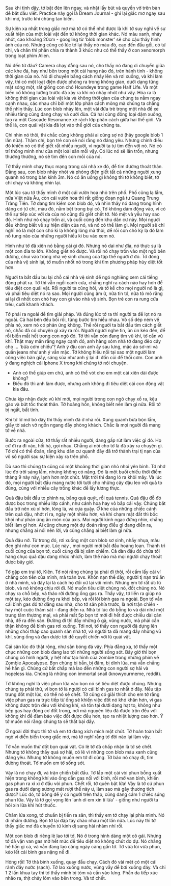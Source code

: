 Sau khi tỉnh dậy, tớ bật đèn lên ngay, và nhặt lấy bút và quyển vở trên bàn để bắt đầu viết. Practice này gọi là Dream Journal - ghi lại giấc mơ ngay sau khi mơ, trước khi chúng tan biến.

Sự kiện xa nhất trong giấc mơ mà tớ có thể nhớ được là khi tớ suy nghĩ về sự xuất hiện của một loài vật đến từ không thời gian khác. Nó màu xanh, nhảy nhót, cao khoảng 20cm - googling từ 'blob monster' sẽ cho cậu thấy hình ảnh của nó. Nhưng cũng có lúc tớ lại thấy nó màu đỏ, cao đến đầu gối, có tứ chi, và chân thì phân chia ra thành 3 khúc như có thể thấy ở con xenomorph trong loạt phim Alien.

Nó đến từ đâu? Camera chạy đằng sau nó, cho thấy nó đang di chuyển giữa các khe đá, hay như bên trong một cái hang nào đó, trên hành tinh - không thời gian của nó. Nó di chuyển bằng cách nhảy lên và rơi xuống, và khi làm vậy, thì có một loạt điện được phóng ra trong không gian, dưới dạng từng mặt sóng một, rất giống con chó Houndeye trong game Half Life. Và một biến cố không lường trước đã xảy ra khi nó nhảy nhót như vậy. Hóa ra là không thời gian của loài vật kia và không thời gian của chúng ta nằm ngay cạnh nhau, các nhau chỉ bởi một lớp phân cách mỏng mà chúng ta chẳng thể nhìn thấy. Lúc con blob nhảy lên, một vài đứa trẻ trong một nhà để xe nhiều tầng cũng đang chạy và cười đùa. Cả hai cùng đồng loại dậm xuống, tạo ra một Cascade Resonance xé rách lớp phân cách giữa hai thế giới. Và thế là, con quái vật kia đã lọt vào thế giới của chúng ta.

Chỉ nhìn nó thôi, thì chắc cũng không phải ai cũng sợ nó (hãy google blob 1 lần nữa). Thậm chí, bọn trẻ con sẽ nói rằng nó đáng yêu. Nhưng chính điều đó khiến nó có thể giết rất nhiều người, vì người ta tự tìm đến với nó. Nó có trí thông minh như của một loài săn mồi vậy. Có lúc nó sẽ lẩn trốn, nhưng thường thường, nó sẽ tìm đến con mồi của nó.

Tớ thấy mình chạy thục mạng trong cái nhà xe đó, để tìm đường thoát thân. Đằng sau, con blob nhảy nhót và phóng điện giết tất cả những người xung quanh nó trong bán kính 3m. Nó có ăn uống gì không thì tớ không biết, tớ chỉ chạy và không nhìn lại.

Một lúc sau tớ thấy mình ở một cái vườn hoa nhỏ trên phố. Phố cũng lạ lắm, nửa Việt nửa Âu, còn cái vườn hoa thì rất giống đoạn ngã tư Quang Trung Tràng Tiền. Tớ đang tìm kiếm con blob đó, và nhìn thấy nó đang trong hình dáng có tứ chi, màu đỏ, nằm bệt trong bụi cỏ. Tớ không dám động vào, vì có thể sự tiếp xúc với da của nó cũng đủ giết chết tớ. Nó mệt và yếu hay sao đó. Hình như nó chạy trốn ai, và cuối cùng đến khu dân cư này. Mọi người đều không biết về sự hiện diện của nó, và nó có thể làm gì. Mọi người sẽ chỉ nghĩ nó là một con chó kì lạ không lông mà thôi, để rồi con chó kỳ lạ đó làm nổ tung não của những người hiếu kì bu vào xem nó.

Hình như tớ đã xiên nó bằng cái gì đó. Nhưng nó dai như đỉa, nó thực sự là một con đỉa to lớn. Không giết nó được. Và rồi nó chạy trốn vào một ngõ bên đường, chui vào trong nhà vệ sinh chung của tập thể người ở đó. Tớ đóng của nhà vệ sinh lại, tớ muốn nhốt nó trong khi tìm phương pháp hủy diệt tốt hơn.

Người ta bắt đầu bu lại chỗ cái nhà vệ sinh để ngó nghiêng xem cái tiếng động phát ra. Tớ thì vẫn ngồi canh cửa, chẳng nghĩ ra cách nào hay hơn để tiêu diệt con quái vật. Rồi người ta cũng hỏi, và tớ kể cho mọi người nó là gì, và phải tiêu diệt nó ra sao. Mọi người cũng ậm ừ, nửa tin tớ, nửa tò mò rằng ai lại đi nhốt con chó hay con gì vào nhà vệ sinh. Bọn trẻ con ra rung cửa trêu, cười khanh khách.

Tớ phải ra ngoài để tìm giải pháp. Và đúng lúc tớ ra thì người ta để lọt nó ra ngoài. Cả hai bên đều bối rối, từng bước tìm hiểu nhau. Vô số dép ném về phía nó, xem nó có phản ứng không. Thế rồi người ta bắt đầu tìm cách giết nó, chắc đã có chuyện gì xảy ra rồi. Người người nghe tin, ùn ùn kéo đến, để rồi biến mất hết trong con ngõ đó. Tớ thì vẫn còn đang tìm vũ khí, tớ cần vũ khí. Thật may mắn rằng ngay cạnh đó, anh hàng xóm nhà tớ đang đẽo cây cho ... 'bữa cơm chiều'? Anh ý địu con anh ấy sau lưng, mặc áo sơ-mi và quần jeans như anh ý vẫn mặc. Tớ không hiểu nổi tại sao một người làm công việc bàn giấy, sáng sủa như anh ý lại đi đốn củi để thổi cơm. Con anh ý đang nghịch cái Iphone X trong khi chúng tớ nói chuyện.

- Anh có thể giúp em chứ, anh có thể vót cho em một cái xiên dài được không?
- Điều đó thì anh làm được, nhưng anh không đi tiêu diệt cái con động vật kia đâu.

Chưa kịp nhận được vũ khí mới, mọi người trong con ngõ chạy xồ ra, kêu gào và bứt tốc thoát thân. Tớ hoảng hồn, không biết nên làm gì nữa. Rồi tớ bị ngất, bất tỉnh.

Khi tớ lờ mờ bò dậy thì thấy mình đã ở nhà rồi. Xung quanh bừa bộn lắm, giấy tờ sách vở ngổn ngang đầy phòng khách. Chắc là mọi người đã mang tớ về nhà.

Bước ra ngoài cửa, tớ thấy rất nhiều người, đang gấp rút làm việc gì đó. Họ cứ đi ra đi vào, hối hả, gọi nhau. Chẳng ai nói cho tớ là đã xảy ra chuyện gì. Tớ chỉ có thể đoán, rằng khu dân cư quanh đây đã trở thành trại tị nạn của vô số người sau sự kiện xảy ra trên phố.

Dù sao thì chúng ta cũng có một khoảng thời gian nhỏ nhoi yên bình. Tớ nhớ lúc đó trời sáng lắm, nhưng không có nắng. Đó là một buổi chiều thời điểm tháng 9 này này, lạnh hơn một chút. Mặt trời thì đang ló ra khỏi mây. Và lúc đó, mọi người bắt đầu mang nước tới tưới cho những cây đậu leo với quả to đùng, cùng với nhiều cây trồng khác để lấy lương thực.

Quả đậu bắt đầu to phình ra, bằng quả quýt, rồi quả tennis. Quả đậu đỗ đó được bọc trong nhiều lớp cánh, như cánh hoa hay vỏ bắp cải vậy. Chúng bắt đầu trở nên xù xì hơn, lông lá, và cựa quậy. Ở khe của những chiếc cánh trên quả đậu, nhớt rỉ ra, ngày một nhiều hơn, và khi chạm mặt đất thì bốc khói như phản ứng ăn mòn của axis. Mọi người kinh ngạc đứng nhìn, chẳng biết làm gì hơn. Ai cũng chung một dự đoán rằng điều gì đang diễn ra, nhưng chẳng ai nói nên lời, và cũng chẳng ai biết làm gì nữa.

Quả đậu nở. Từ trong đó, rơi xuống một con blob sơ sinh, nhầy nhụa, màu đen ghi như con mực. Lúc này , mọi người mới bắt đầu hoảng loạn. Thành trì cuối cùng của bọn tớ, cuối cùng đã bị xâm chiếm. Cả dàn đậu đó chứa tới hàng chục quả đậu đang nhúc nhích, làm thế nào mà mọi người chạy thoát được bây giờ.

Tớ gặp em trai tớ, Kiên. Tớ nói rằng chúng ta phải đi thôi, rồi cầm lấy cái ví chẳng còn tiền của mình, mà toàn bvs. Khốn nạn thế đấy, người tị nạn trú ẩn ở nhà mình, và đây lại là cách họ đối xử lại với mình. Nhưng em tớ rất ức lũ blob, và nó không chịu rời đi. Nó muốn tiêu diệt chúng nó, đốt chúng nó. Nó chạy ra chỗ bếp, và tháo rời đường ống gas ra. Thấy vậy, tớ liền ra giúp nó một tay, kéo đường ống ra khỏi bếp, và rồi lôi bình gas ra ngoài. Bọn tớ vần cái bình gas đó từ đằng sau nhà, cho tớ sân phía trước, là nơi trận chiến - hay một cuộc thảm sát - đang diễn ra. Nhà tớ lúc đó bỗng to và dài như một trung tâm thương mại, và phải mất 5p bọn tớ mới đi hết được chiều dài căn nhà, để ra đến sân. Đường đi thì đầy những ổ gà, vũng nước, mà phải cần thận không để bình gas rơi xuống. Tới nơi, tớ thấy con người đã dựng lên những chòi tháp cao quanh sân nhà tớ, và người ta đã mang đầy những vũ khí, súng ống và đạn dược tới để quyết chiến với lũ quái vật.

Cái sân lúc đó thật rộng, như sân bóng đá vậy. Phía đằng xa, tớ thấy một chục những con blob đang lao tới những người sống sót. Bây giờ thì bọn chúng có hình người, y hệt như tạo hình của zombie trong những phim về Zombie Apocalypse. Bọn chúng bị bắn, bị đâm, bị dính lửa, mà vẫn chẳng hề hấn gì. Chúng cứ bất chấp mà lao đến những con người sợ hãi và hopeless kia. Chúng là những con immortal snail (knowyourmeme, reddit).

Tớ không nghĩ là việc phun lửa vào bọn nó sẽ tiêu diệt được chúng. Nhưng chúng ta phải thử, vì bọn tớ là người có cái bình gas to nhất ở đây. Nếu tập trung đốt một lúc, có thể nó sẽ chết. Tớ cũng có giải thích cho em tớ rằng việc phun gas ra trực tiếp từ ống sẽ khiến việc đốt nó khó khăn hơn, vì gas không được trộn đều với không khí, và tồn tại dưới dạng hạt to, không như bếp gas hay động cơ đốt trong, nơi mà nguyên liệu đã được trộn đều với không khí để đảm bảo việc đốt được đều hơn, tạo ra nhiệt lượng cao hơn. Ý tớ muốn nói rằng: chúng ta sẽ thất bại đấy.

Ở ngoài đời thực thì tớ và em tớ đang xích mích một chút. Tớ hoàn toàn bất ngờ vì diễn biến trong giấc mơ, mà tớ nghĩ rằng tớ đời nào lại làm vậy.

Tớ vẫn muốn thử đốt bọn quái vật. Có lẽ tớ đã chấp nhận là tớ sẽ chết. Nhưng tớ không thấy quá sợ hãi, có lẽ vì những con blob màu xanh cũng đáng yêu. Nhưng tớ không muốn em tớ đi cùng. Tớ bảo nó chạy đi, tìm đường thoát. Tớ muốn em tớ sống sót.

Vậy là nó chạy đi, và trận chiến bắt đầu. Tớ lắp một cái vòi phun bỗng xuất hiện trong không khí vào ống dẫn gas nối với bình, rồi mở van bình, khiến gas phun ra xì xì ở đầu vòi phun. Chết rồi, tớ quên bật lửa! Vậy là tớ cứ phun gas ra dưới dạng sương mát rượi thế này ư, làm sao mà gây thương tích được? Lúc đó, tớ bỗng để ý có người trên tháp, cũng đang cầm 1 chiếc súng phun lửa. Vậy là tớ gọi vọng lên 'anh ơi em xin tí lửa' - giống như người ta hỏi xin lửa khi hút thuốc.

Châm lửa xong, tớ chuẩn bị tiến ra sân, thì thấy em tớ chạy lại phía mình. Nó đi nhầm đường. Bọn tớ lại đập tay chào nhau một lần nữa. Lúc này thì tớ thấy giấc mơ đã chuyển từ kinh dị sang hài nhảm nhí rồi.

Một con blob đi riêng lẻ lao tới tớ. Nó ở trong hình dáng một cô gái. Nhưng tớ đã vặn van gas mở hết mức để tiêu diệt nó không chút do dự. Nó chẳng hề hấn gì cả, và vẫn đang lao càng ngày càng gần tớ. Tớ vừa lùi vừa phun, kéo lết cái bình gas nặng nề đi.

Hỏng rồi! Tớ thả bình xuống, quay đầu chạy. Cách đó vài mét có một cái rãnh đầy nước (sạch). Tớ lao xuống nước, vùng vẫy để bơi xuống đáy. Và chỉ 1 2 lần khua tay thì tớ thấy mình bị tóm và cắn vào lưng. Phần da tiếp xúc nhão ra, thịt chảy lõm vào bên trong. Và tớ chết.
